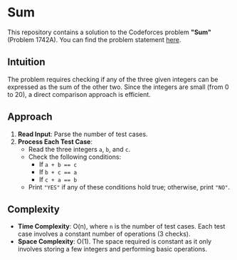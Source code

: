 # Sum

This repository contains a solution to the Codeforces problem **"Sum"** (Problem 1742A). You can find the problem statement [here](https://codeforces.com/contest/1742/problem/A).

## Intuition

The problem requires checking if any of the three given integers can be expressed as the sum of the other two. Since the integers are small (from 0 to 20), a direct comparison approach is efficient.

## Approach

1. **Read Input**: Parse the number of test cases.
2. **Process Each Test Case**:
   - Read the three integers `a`, `b`, and `c`.
   - Check the following conditions:
     - If `a + b == c`
     - If `b + c == a`
     - If `c + a == b`
   - Print `"YES"` if any of these conditions hold true; otherwise, print `"NO"`.

## Complexity

- **Time Complexity**: O(n), where `n` is the number of test cases. Each test case involves a constant number of operations (3 checks).
- **Space Complexity**: O(1). The space required is constant as it only involves storing a few integers and performing basic operations.
